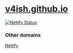 # [v4ish.github.io](https://v4ish.github.io)

[![Netlify Status](https://api.netlify.com/api/v1/badges/2a1e1036-2be2-4088-bf06-3910b2a8d8b6/deploy-status)](https://app.netlify.com/sites/v4ish/deploys)

### Other domains

[Netlify](https://v4ish.netlify.app)
